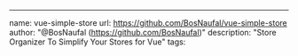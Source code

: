 ---
name: vue-simple-store
url: https://github.com/BosNaufal/vue-simple-store
author: "@BosNaufal (https://github.com/BosNaufal)"
description: "Store Organizer To Simplify Your Stores for Vue"
tags: